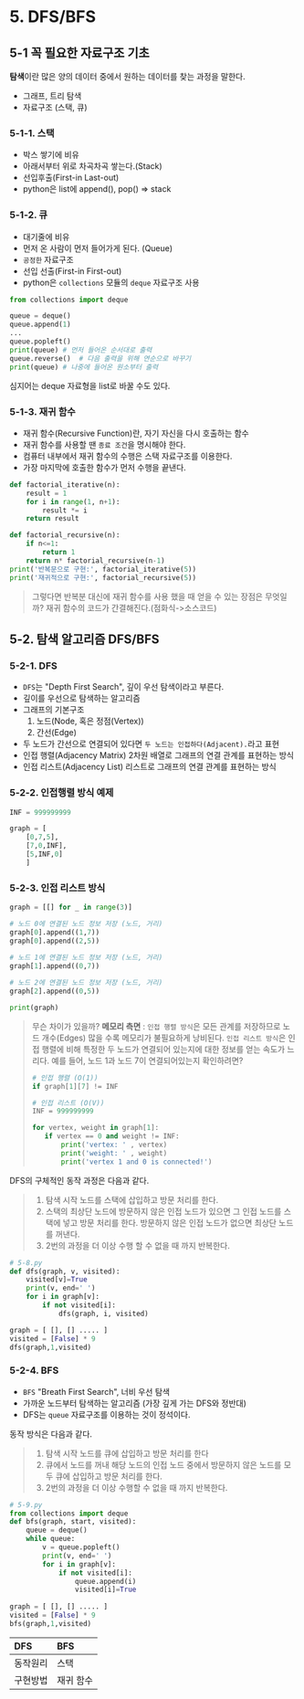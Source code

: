 # 5. DFS/BFS

## 5-1 꼭 필요한 자료구조 기초
**탐색**이란 많은 양의 데이터 중에서 원하는 데이터를 찾는 과정을 말한다.  
- 그래프, 트리 탐색
- 자료구조 (스택, 큐)


### 5-1-1. 스택
- 박스 쌓기에 비유
- 아래서부터 위로 차곡차곡 쌓는다.(Stack)
- 선입후출(First-in Last-out)
- python은 list에 append(), pop() => stack

### 5-1-2. 큐
- 대기줄에 비유
- 먼저 온 사람이 먼저 들어가게 된다. (Queue)
- `공정한` 자료구조 
- 선입 선출(First-in First-out)
- python은 `collections` 모듈의 `deque` 자료구조 사용

```python
from collections import deque

queue = deque()
queue.append(1)
...
queue.popleft()
print(queue) # 먼저 들어온 순서대로 출력
queue.reverse()  # 다음 출력을 위해 연순으로 바꾸기
print(queue) # 나중에 들어온 원소부터 출력
```
심지어는 deque 자료형을 list로 바꿀 수도 있다.

### 5-1-3. 재귀 함수
- 재귀 함수(Recursive Function)란, 자기 자신을 다시 호출하는 함수
- 재귀 함수를 사용할 땐 `종료 조건`을 명시해야 한다.
- 컴퓨터 내부에서 재귀 함수의 수행은 스택 자료구조를 이용한다.
- 가장 마지막에 호출한 함수가 먼저 수행을 끝낸다.
 
```python
def factorial_iterative(n):
    result = 1
    for i in range(1, n+1):
        result *= i
    return result

def factorial_recursive(n):
    if n<=1:
        return 1
    return n* factorial_recursive(n-1)    
print('반복문으로 구현:', factorial_iterative(5))
print('재귀적으로 구현:', factorial_recursive(5))
```


> 그렇다면 반복분 대신에 재귀 함수를 사용 했을 때 얻을 수 있는 장점은 무엇일까?
> 재귀 함수의 코드가 간결해진다.(점화식->소스코드)

## 5-2. 탐색 알고리즘 DFS/BFS
### 5-2-1. DFS
- `DFS`는 "Depth First Search", 깊이 우선 탐색이라고 부른다.
- 깊이를 우선으로 탐색하는 알고리즘
- 그래프의 기본구조
	1) 노드(Node, 혹은 정점(Vertex))
    2) 간선(Edge)
- 두 노드가 간선으로 연결되어 있다면 `두 노드는 인접하다(Adjacent).`라고 표현
- 인접 행렬(Adjacency Matrix) 
	2차원 배열로 그래프의 연결 관계를 표현하는 방식
- 인접 리스트(Adjacency List)
	리스트로 그래프의 연결 관계를 표현하는 방식
    
### 5-2-2. 인접행렬 방식 예제
```python
INF = 999999999

graph = [
	[0,7,5],
    [7,0,INF],
    [5,INF,0]
    ]
```
### 5-2-3. 인접 리스트 방식
```python
graph = [[] for _ in range(3)]

# 노드 0에 연결된 노드 정보 저장 (노드, 거리)
graph[0].append((1,7))
graph[0].append((2,5))
  
# 노드 1에 연결된 노드 정보 저장 (노드, 거리)
graph[1].append((0,7))

# 노드 2에 연결된 노드 정보 저장 (노드, 거리)
graph[2].append((0,5))

print(graph)
```

> 무슨 차이가 있을까?
> **메모리 측면** : `인접 행렬 방식`은 모든 관계를 저장하므로 노드 개수(Edges) 많을 수록 메모리가 불필요하게 낭비된다.
>`인접 리스트 방식`은 인접 행렬에 비해 특정한 두 노드가 연결되어 있는지에 대한 정보를 얻는 속도가 느리다.
>예를 들어, 노드 1과 노드 7이 연결되어있는지 확인하려면?
>
>```python
># 인접 행렬 (O(1))
>if graph[1][7] != INF
>
># 인접 리스트 (O(V))
>INF = 999999999
>
>for vertex, weight in graph[1]: 
>    if vertex == 0 and weight != INF:
>        print('vertex: ' , vertex)
>        print('weight: ' , weight)
>        print('vertex 1 and 0 is connected!')
>
>```

DFS의 구체적인 동작 과정은 다음과 같다.
>1. 탐색 시작 노드를 스택에 삽입하고 방문 처리를 한다.
>2. 스택의 최상단 노드에 방문하지 않은 인접 노드가 있으면 그 인접 노드를 스택에 넣고 방문 처리를 한다. 방문하지 않은 인접 노드가 없으면 최상단 노드를 꺼낸다.
>3. 2번의 과정을 더 이상 수행 할 수 없을 때 까지 반복한다.

```python
# 5-8.py
def dfs(graph, v, visited):
	visited[v]=True
    print(v, end=' ')
    for i in graph[v]:
    	if not visited[i]:
        	dfs(graph, i, visited)

graph = [ [], [] ..... ]
visited = [False] * 9
dfs(graph,1,visited)
```

### 5-2-4. BFS
- `BFS` "Breath First Search", 너비 우선 탐색
- 가까운 노드부터 탐색하는 알고리즘 (가장 깊게 가는 DFS와 정반대)
- DFS는 `queue` 자료구조를 이용하는 것이 정석이다.

동작 방식은 다음과 같다.

> 1. 탐색 시작 노드를 큐에 삽입하고 방문 처리를 한다
> 2. 큐에서 노드를 꺼내 해당 노드의 인접 노드 중에서 방문하지 않은 노드를 모두 큐에 삽입하고 방문 처리를 한다.
> 3. 2번의 과정을 더 이상 수행할 수 없을 때 까지 반복한다.


```python
# 5-9.py
from collections import deque
def bfs(graph, start, visited):
	queue = deque()
	while queue:
    	v = queue.popleft()
        print(v, end=' ')
        for i in graph[v]:
        	if not visited[i]:
            	queue.append(i)
                visited[i]=True
                
graph = [ [], [] ..... ]
visited = [False] * 9
bfs(graph,1,visited)
```

|DFS|BFS
|:---|:---|
동작원리|스택|큐
구현방법|재귀 함수|큐 자료구조
